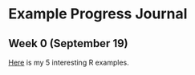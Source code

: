 
# Example Progress Journal

## Week 0 (September 19)

[Here](files/interesting_examples.html) is my 5 interesting R examples.
